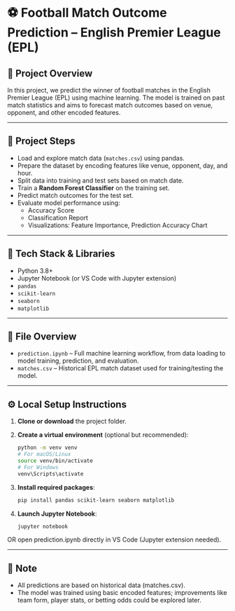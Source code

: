 # ⚽️ Football Match Outcome Prediction – English Premier League (EPL)

## 📌 Project Overview
In this project, we predict the winner of football matches in the English Premier League (EPL) using machine learning. The model is trained on past match statistics and aims to forecast match outcomes based on venue, opponent, and other encoded features.

---

## 🔧 Project Steps
- Load and explore match data (`matches.csv`) using pandas.
- Prepare the dataset by encoding features like venue, opponent, day, and hour.
- Split data into training and test sets based on match date.
- Train a **Random Forest Classifier** on the training set.
- Predict match outcomes for the test set.
- Evaluate model performance using:
  - Accuracy Score  
  - Classification Report  
  - Visualizations: Feature Importance, Prediction Accuracy Chart

---

## 🧠 Tech Stack & Libraries
- Python 3.8+
- Jupyter Notebook (or VS Code with Jupyter extension)
- `pandas`
- `scikit-learn`
- `seaborn`
- `matplotlib`

---

## 📁 File Overview
- `prediction.ipynb` – Full machine learning workflow, from data loading to model training, prediction, and evaluation.
- `matches.csv` – Historical EPL match dataset used for training/testing the model.

---

## ⚙️ Local Setup Instructions

1. **Clone or download** the project folder.

2. **Create a virtual environment** (optional but recommended):
   ```bash
   python -m venv venv
   # For macOS/Linux
   source venv/bin/activate
   # For Windows
   venv\Scripts\activate

3. **Install required packages**:
   ```bash
   pip install pandas scikit-learn seaborn matplotlib

4. **Launch Jupyter Notebook**:
   ```bash
   jupyter notebook
  OR open prediction.ipynb directly in VS Code (Jupyter extension needed). 

---

## 📌 Note
- All predictions are based on historical data (matches.csv).
- The model was trained using basic encoded features; improvements like team form, player stats, or betting odds could be explored later.
